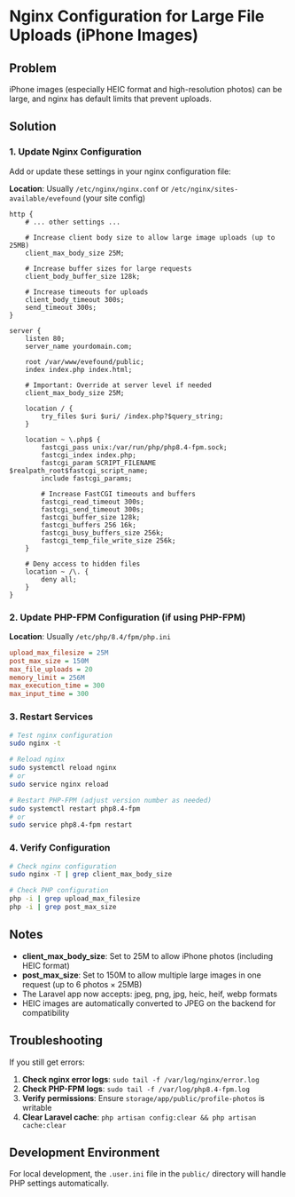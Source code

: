 # Nginx Configuration for Large File Uploads (iPhone Images)

## Problem
iPhone images (especially HEIC format and high-resolution photos) can be large, and nginx has default limits that prevent uploads.

## Solution

### 1. Update Nginx Configuration

Add or update these settings in your nginx configuration file:

**Location**: Usually `/etc/nginx/nginx.conf` or `/etc/nginx/sites-available/evefound` (your site config)

```nginx
http {
    # ... other settings ...

    # Increase client body size to allow large image uploads (up to 25MB)
    client_max_body_size 25M;

    # Increase buffer sizes for large requests
    client_body_buffer_size 128k;

    # Increase timeouts for uploads
    client_body_timeout 300s;
    send_timeout 300s;
}

server {
    listen 80;
    server_name yourdomain.com;

    root /var/www/evefound/public;
    index index.php index.html;

    # Important: Override at server level if needed
    client_max_body_size 25M;

    location / {
        try_files $uri $uri/ /index.php?$query_string;
    }

    location ~ \.php$ {
        fastcgi_pass unix:/var/run/php/php8.4-fpm.sock;
        fastcgi_index index.php;
        fastcgi_param SCRIPT_FILENAME $realpath_root$fastcgi_script_name;
        include fastcgi_params;

        # Increase FastCGI timeouts and buffers
        fastcgi_read_timeout 300s;
        fastcgi_send_timeout 300s;
        fastcgi_buffer_size 128k;
        fastcgi_buffers 256 16k;
        fastcgi_busy_buffers_size 256k;
        fastcgi_temp_file_write_size 256k;
    }

    # Deny access to hidden files
    location ~ /\. {
        deny all;
    }
}
```

### 2. Update PHP-FPM Configuration (if using PHP-FPM)

**Location**: Usually `/etc/php/8.4/fpm/php.ini`

```ini
upload_max_filesize = 25M
post_max_size = 150M
max_file_uploads = 20
memory_limit = 256M
max_execution_time = 300
max_input_time = 300
```

### 3. Restart Services

```bash
# Test nginx configuration
sudo nginx -t

# Reload nginx
sudo systemctl reload nginx
# or
sudo service nginx reload

# Restart PHP-FPM (adjust version number as needed)
sudo systemctl restart php8.4-fpm
# or
sudo service php8.4-fpm restart
```

### 4. Verify Configuration

```bash
# Check nginx configuration
sudo nginx -T | grep client_max_body_size

# Check PHP configuration
php -i | grep upload_max_filesize
php -i | grep post_max_size
```

## Notes

- **client_max_body_size**: Set to 25M to allow iPhone photos (including HEIC format)
- **post_max_size**: Set to 150M to allow multiple large images in one request (up to 6 photos × 25MB)
- The Laravel app now accepts: jpeg, png, jpg, heic, heif, webp formats
- HEIC images are automatically converted to JPEG on the backend for compatibility

## Troubleshooting

If you still get errors:

1. **Check nginx error logs**: `sudo tail -f /var/log/nginx/error.log`
2. **Check PHP-FPM logs**: `sudo tail -f /var/log/php8.4-fpm.log`
3. **Verify permissions**: Ensure `storage/app/public/profile-photos` is writable
4. **Clear Laravel cache**: `php artisan config:clear && php artisan cache:clear`

## Development Environment

For local development, the `.user.ini` file in the `public/` directory will handle PHP settings automatically.
